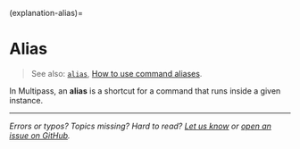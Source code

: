 (explanation-alias)=
# Alias

> See also: [`alias`](/reference/command-line-interface/alias), [How to use command aliases](/how-to-guides/manage-instances/use-instance-command-aliases).

In Multipass, an **alias** is a shortcut for a command that runs inside a given instance.

---

*Errors or typos? Topics missing? Hard to read? <a href="https://docs.google.com/forms/d/e/1FAIpQLSd0XZDU9sbOCiljceh3rO_rkp6vazy2ZsIWgx4gsvl_Sec4Ig/viewform?usp=pp_url&entry.317501128=https://multipass.run/docs/alias" target="_blank">Let us know</a> or <a href="https://github.com/canonical/multipass/issues/new/choose" target="_blank">open an issue on GitHub</a>.*

